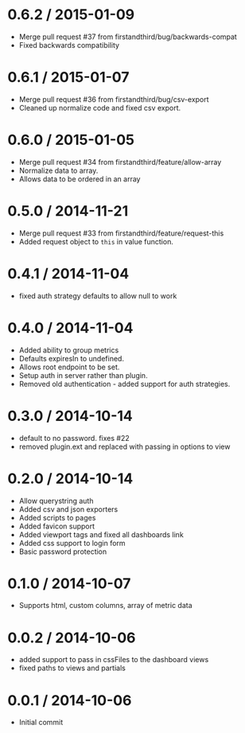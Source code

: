 
0.6.2 / 2015-01-09
==================

  * Merge pull request #37 from firstandthird/bug/backwards-compat
  * Fixed backwards compatibility

0.6.1 / 2015-01-07
==================

  * Merge pull request #36 from firstandthird/bug/csv-export
  * Cleaned up normalize code and fixed csv export.

0.6.0 / 2015-01-05
==================

  * Merge pull request #34 from firstandthird/feature/allow-array
  * Normalize data to array.
  * Allows data to be ordered in an array

0.5.0 / 2014-11-21 
==================

  * Merge pull request #33 from firstandthird/feature/request-this
  * Added request object to `this` in value function.

0.4.1 / 2014-11-04 
==================

  * fixed auth strategy defaults to allow null to work

0.4.0 / 2014-11-04 
==================

  * Added ability to group metrics
  * Defaults expiresIn to undefined.
  * Allows root endpoint to be set.
  * Setup auth in server rather than plugin.
  * Removed old authentication - added support for auth strategies.

0.3.0 / 2014-10-14 
==================

  * default to no password.  fixes #22
  * removed plugin.ext and replaced with passing in options to view

0.2.0 / 2014-10-14 
==================

  * Allow querystring auth
  * Added csv and json exporters
  * Added scripts to pages
  * Added favicon support
  * Added viewport tags and fixed all dashboards link
  * Added css support to login form
  * Basic password protection

0.1.0 / 2014-10-07 
==================

  * Supports html, custom columns, array of metric data

0.0.2 / 2014-10-06 
==================

  * added support to pass in cssFiles to the dashboard views
  * fixed paths to views and partials

0.0.1 / 2014-10-06 
==================

  * Initial commit
